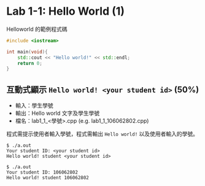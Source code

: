 # Lab 1-1: Hello World (1)

Helloworld 的範例程式碼

```c++
#include <iostream>

int main(void){
    std::cout << "Hello world!" << std::endl;
    return 0;
}
```

## 互動式顯示 `Hello world! <your student id>` (50%)

* 輸入：學生學號
* 輸出：Hello world 文字及學生學號
* 檔名：lab1_1_<學號>.cpp (e.g. lab1_1_106062802.cpp)

程式需提示使用者輸入學號，程式需輸出 `Hello world!` 以及使用者輸入的學號。

```console
$ ./a.out
Your student ID: <your student id>
Hello world! student <your student id>

$ ./a.out
Your student ID: 106062802
Hello world! student 106062802
```
